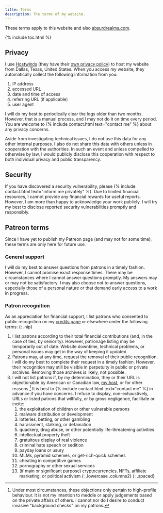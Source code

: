 ```yaml
---
title: Terms
description: The terms of my website.
---
```


These terms apply to this website and also <a href="https://absurdrealms.com/" target="_blank">absurdrealms.com</a>.

{% include toc.html %}

## Privacy
I use <a href="https://www.hostwinds.com/" target="_blank">Hostwinds</a> (they have their <a href="https://www.hostwinds.com/legal/privacy" target="_blank">own privacy policy</a>) to host my website from Dallas, Texas, United States. When you access my website, they automatically collect the following information from you:

1. IP address
1. accessed URL
1. date and time of access
1. referring URL (if applicable)
1. user agent

I will do my best to periodically clear the logs older than two months. However, that is a manual process, and I may not do it on time every period. You are welcome to {% include contact.html text="contact me" %} about any privacy concerns.

Aside from investigating technical issues, I do not use this data for any other internal purposes. I also do not share this data with others unless in cooperation with the authorities. In such an event and unless compelled to otherwise by law, I would publicly disclose this cooperation with respect to both individual privacy and public transparency.

## Security
If you have discovered a security vulnerability, please {% include contact.html text="inform me privately" %}. Due to limited financial resources, I cannot provide any financial rewards for useful reports. However, I am more than happy to acknowledge your work publicly. I will try my best to disclose reported security vulnerabilities promptly and responsibly.

## Patreon terms
Since I have yet to publish my Patreon page (and may not for some time), these terms are only here for future use.

### General support
I will do my best to answer questions from patrons in a timely fashion. However, I cannot promise exact response times. There may be circumstances where I cannot answer questions promptly. My answers may or may not be satisfactory. I may also choose not to answer questions, especially those of a personal nature or that demand early access to a work in progress.

### Patron recognition
As an appreciation for financial support, I list patrons who consented to public recognition on my [credits page](/credits/) or elsewhere under the following terms:
{: .nip}

1. I list patrons according to their total financial contributions (and, in the case of ties, by seniority). However, patronage listing may be temporarily out of date. Website downtime, technical problems, or personal issues may get in the way of keeping it updated.
1. Patrons may, at any time, request the removal of their public recognition. I will do my best to complete their request in a timely fashion. However, their recognition may still be visible in perpetuity in public or private archives. Removing those archives is likely, not possible.
1. I will not list patrons if, by my determination, they or their URL is objectionable by American or Canadian law, <a href="https://www.hostwinds.com/legal/terms" target="_blank">my host</a>, or for other reasons.[^1] It is best to {% include contact.html text="contact me" %} in advance if you have concerns. I refuse to display, non-exhaustively, URLs or listed patrons that willfully, or by gross negligence, facilitate or incite:
    1. the exploitation of children or other vulnerable persons
    1. malware distribution or development
    1. lotteries, betting, or other gambling
    1. harassment, stalking, or defamation
    1. quackery, drug abuse, or other potentially life-threatening activities
    1. intellectual property theft
    1. gratuitous display of real violence
    1. criminal hate speech or sedition
    1. payday loans or usury
    1. MLMs, pyramid schemes, or get-rich-quick schemes
    1. cheating in competitive games
    1. pornography or other sexual services
    1. (if main or significant purpose) cryptocurrencies, NFTs, affiliate marketing, or political activism
    {: .lowercase .columns2}
{: .spaced}

[^1]: Under most circumstances, these objections only pertain to high-profile behaviour. It is not my intention to meddle or apply judgements based on the private affairs of others. I cannot nor do I desire to conduct invasive "background checks" on my patrons.
